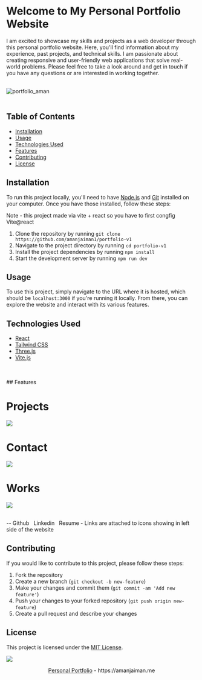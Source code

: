 
# Welcome to My Personal Portfolio Website

I am excited to showcase my skills and projects as a web developer through this personal portfolio website. Here, you'll find information about my experience, past projects, and technical skills. I am passionate about creating responsive and user-friendly web applications that solve real-world problems. Please feel free to take a look around and get in touch if you have any questions or are interested in working together. <br> <br>

<img alt="portfolio_aman" src="https://user-images.githubusercontent.com/77478827/228001192-fb5a6bfa-4918-4bad-88aa-828be1ae692a.png">
<br> <br>

## Table of Contents

- [Installation](#installation)
- [Usage](#usage)
- [Technologies Used](#technologies-used)
- [Features](#features)
- [Contributing](#contributing)
- [License](#license)

## Installation

To run this project locally, you'll need to have [Node.js](https://nodejs.org/en) and [Git](https://git-scm.com/) installed on your computer. Once you have those installed, follow these steps:

Note - this project made via vite + react so you have to first congfig Vite@react

1. Clone the repository by running `git clone https://github.com/amanjaiman1/portfolio-v1`
2. Navigate to the project directory by running `cd portfolio-v1`
3. Install the project dependencies by running `npm install`
4. Start the development server by running `npm run dev`

## Usage

To use this project, simply navigate to the URL where it is hosted, which should be `localhost:3000` if you're running it locally. From there, you can explore the website and interact with its various features.

## Technologies Used

- [React](https://react.dev/)
- [Tailwind CSS](https://tailwindcss.com/)
- [Three.js](https://threejs.org/)
- [Vite.js](https://vitejs.dev/)
<br>
<br>
## Features
<br>
<h1>Projects </h1>
<img src="https://user-images.githubusercontent.com/77478827/228011072-3339887e-9109-49d3-b04b-d18d5e28c9ab.png">

<h1>Contact </h1>
<img src="https://user-images.githubusercontent.com/77478827/228011084-fb2ef89d-021e-4e2f-8bd5-09f6386d49b2.png">

<h1>Works </h1>
<img src="https://user-images.githubusercontent.com/77478827/228011091-a1366d49-11fa-4c54-a2a8-fb620ae3096f.png"> <br><br>

<p>-- Github  &nbsp; Linkedin &nbsp; Resume - Links are attached to icons showing in left side of the website </p>

## Contributing

If you would like to contribute to this project, please follow these steps:

1. Fork the repository
2. Create a new branch (`git checkout -b new-feature`)
3. Make your changes and commit them (`git commit -am 'Add new feature'`)
4. Push your changes to your forked repository (`git push origin new-feature`)
5. Create a pull request and describe your changes

## License

This project is licensed under the [MIT License](https://opensource.org/licenses/MIT).

<p align="left">
  <a href="https://github.com/DenverCoder1/readme-typing-svg"><img src="https://readme-typing-svg.herokuapp.com?font=Poppins&color=%ffffff&size=25&weight=800&center=true&vCenter=true&width=600&height=100&lines=Link;Check+Below+👇🏻;😉;"></a>
</p>

<p align="center">
<a href="https://amanjaiman.me"> Personal Portfolio</a> - https://amanjaiman.me
</p>
